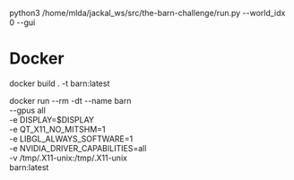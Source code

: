 python3 /home/mlda/jackal_ws/src/the-barn-challenge/run.py --world_idx 0 --gui


# Docker
docker build . -t barn:latest

docker run --rm -dt --name barn \
	--gpus all \
	-e DISPLAY=$DISPLAY \
	-e QT_X11_NO_MITSHM=1 \
	-e LIBGL_ALWAYS_SOFTWARE=1 \
	-e NVIDIA_DRIVER_CAPABILITIES=all \
	-v /tmp/.X11-unix:/tmp/.X11-unix \
	barn:latest
